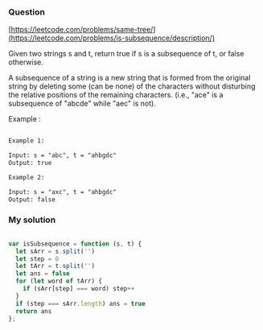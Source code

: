### Question

[https://leetcode.com/problems/same-tree/](https://leetcode.com/problems/is-subsequence/description/)

Given two strings s and t, return true if s is a subsequence of t, or false otherwise.

A subsequence of a string is a new string that is formed from the original string by deleting some (can be none) of the characters without disturbing the relative positions of the remaining characters. (i.e., "ace" is a subsequence of "abcde" while "aec" is not).

Example :

```md

Example 1:

Input: s = "abc", t = "ahbgdc"
Output: true

Example 2:

Input: s = "axc", t = "ahbgdc"
Output: false

```

### My solution


```js

var isSubsequence = function (s, t) {
  let sArr = s.split('')
  let step = 0
  let tArr = t.split('')
  let ans = false
  for (let word of tArr) {
    if (sArr[step] === word) step++
  }
  if (step === sArr.length) ans = true
  return ans
};

```
